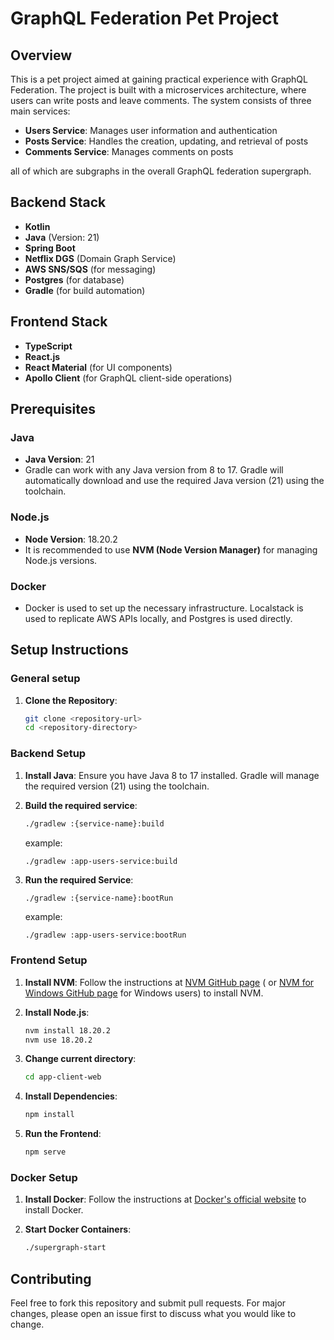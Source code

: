 # GraphQL Federation Pet Project

## Overview

This is a pet project aimed at gaining practical experience with GraphQL Federation. The project is built with a
microservices architecture, where users can write posts and leave comments. The system consists of three main
services:

- **Users Service**: Manages user information and authentication
- **Posts Service**: Handles the creation, updating, and retrieval of posts
- **Comments Service**: Manages comments on posts

all of which are subgraphs in the overall GraphQL federation supergraph.

## Backend Stack

- **Kotlin**
- **Java** (Version: 21)
- **Spring Boot**
- **Netflix DGS** (Domain Graph Service)
- **AWS SNS/SQS** (for messaging)
- **Postgres** (for database)
- **Gradle** (for build automation)

## Frontend Stack

- **TypeScript**
- **React.js**
- **React Material** (for UI components)
- **Apollo Client** (for GraphQL client-side operations)

## Prerequisites

### Java

- **Java Version**: 21
- Gradle can work with any Java version from 8 to 17. Gradle will automatically download and use the required Java
  version (21) using the toolchain.

### Node.js

- **Node Version**: 18.20.2
- It is recommended to use **NVM (Node Version Manager)** for managing Node.js versions.

### Docker

- Docker is used to set up the necessary infrastructure. Localstack is used to replicate AWS APIs locally, and Postgres
  is used directly.

## Setup Instructions

### General setup

1. **Clone the Repository**:
    ```sh
    git clone <repository-url>
    cd <repository-directory>
    ```

### Backend Setup

1. **Install Java**: Ensure you have Java 8 to 17 installed. Gradle will manage the required version (21) using the
   toolchain.

2. **Build the required service**:
    ```sh
    ./gradlew :{service-name}:build
    ```
   example:
   ```shell
   ./gradlew :app-users-service:build
   ```

3. **Run the required Service**:
    ```sh
    ./gradlew :{service-name}:bootRun
    ```
   example:
   ```shell
   ./gradlew :app-users-service:bootRun
   ```

### Frontend Setup

1. **Install NVM**:
   Follow the instructions at [NVM GitHub page](https://github.com/nvm-sh/nvm) (
   or [NVM for Windows GitHub page](https://github.com/coreybutler/nvm-windows) for Windows users) to install NVM.

2. **Install Node.js**:
    ```sh
    nvm install 18.20.2
    nvm use 18.20.2
    ```
3. **Change current directory**:
   ```sh
   cd app-client-web
   ```

4. **Install Dependencies**:
    ```sh
    npm install
    ```

5. **Run the Frontend**:
    ```sh
    npm serve
    ```

### Docker Setup

1. **Install Docker**:
   Follow the instructions at [Docker's official website](https://docs.docker.com/get-docker/) to install Docker.

2. **Start Docker Containers**:
    ```sh
    ./supergraph-start
    ```

## Contributing

Feel free to fork this repository and submit pull requests. For major changes, please open an issue first to discuss
what you would like to change.
